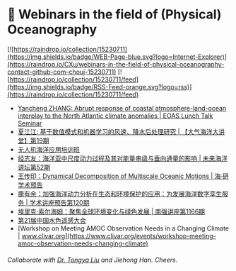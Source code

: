 # 🌊 Webinars in the field of (Physical) Oceanography

[![https://raindrop.io/collection/15230711](https://img.shields.io/badge/WEB-Page-blue.svg?logo=Internet-Explorer)](https://raindrop.io/CXu/webinars-in-the-field-of-physical-oceanography-contact-github-com-chouj-15230711) [![https://raindrop.io/collection/15230711/feed](https://img.shields.io/badge/RSS-Feed-orange.svg?logo=rss)](https://raindrop.io/collection/15230711/feed)

<!-- BLOG-POST-LIST:START -->
- [Yancheng ZHANG: Abrupt response of coastal atmosphere-land-ocean interplay to the North Atlantic climate anomalies | EOAS Lunch Talk Seminar](https://mp.weixin.qq.com/s/keHjpXcCjHXSIFgpSaNicw)
- [夏江江: 基于数值模式和机器学习的风速、降水后处理研究 | 【大气海洋大讲堂】第19期](https://mp.weixin.qq.com/s/moc3xMoZZAPT9QjzPM31gw)
- [无人机海洋应用培训班](https://mp.weixin.qq.com/s/XHNnUs7YKDzVTB0BlOH__g)
- [经志友：海洋亚中尺度动力过程及其对能量串级与垂向通量的影响 | 未来海洋讲坛第52期](https://mp.weixin.qq.com/s/uUdgRY4BGSPJ8OREpyuLnQ)
- [王传印：Dynamical Decomposition of Multiscale Oceanic Motions | 海·研学术预告](https://mp.weixin.qq.com/s/dhUn-q4HJ5JkSUY5HYTcfg)
- [鹿有余：加强海洋动力分析在生态和环境保护的应用：为发展海洋数字孪生服务 | 学术讲座预告第120期](https://mp.weixin.qq.com/s/8ov4ORemngXzVje_OAaYmQ)
- [埃里克·索尔海姆：聚焦全球环境变化与绿色发展 | 南强讲座第1166期](https://mp.weixin.qq.com/s/_Kuvi-kcQY25sBBwH7kX4w)
- [第21届中国水色遥感大会](https://www.koushare.com/lives/room/887064)
- [Workshop on Meeting AMOC Observation Needs in a Changing Climate | www.clivar.org](https://www.clivar.org/events/workshop-meeting-amoc-observation-needs-changing-climate)
<!-- BLOG-POST-LIST:END -->

###### Collaborate with [Dr. Tongya Liu](https://liutongya.github.io/) and Jiehong Han. Cheers.
